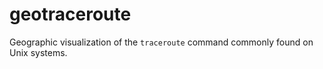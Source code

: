 # geotraceroute

Geographic visualization of the `traceroute` command commonly found on Unix systems.

